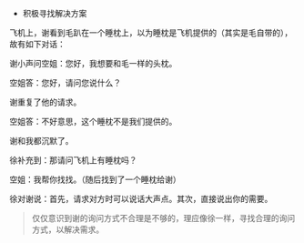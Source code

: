 - 积极寻找解决方案

飞机上，谢看到毛趴在一个睡枕上，以为睡枕是飞机提供的（其实是毛自带的），故有如下对话：

谢小声问空姐：您好，我想要和毛一样的头枕。

空姐答：您好，请问您说什么？

谢重复了他的请求。

空姐答：不好意思，这个睡枕不是我们提供的。

谢和我都沉默了。

徐补充到：那请问飞机上有睡枕吗？

空姐：我帮你找找。（随后找到了一个睡枕给谢）

徐对谢说：首先，请求对方时可以说话大声点。其次，直接说出你的需要。

> 仅仅意识到谢的询问方式不合理是不够的，理应像徐一样，寻找合理的询问方式，以解决需求。

